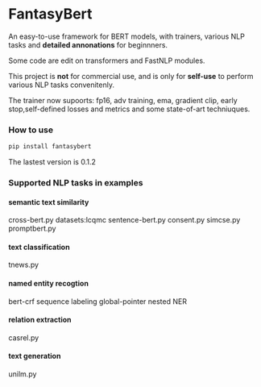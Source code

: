 # FantasyBert
An easy-to-use framework for BERT models, with trainers, various NLP tasks and **detailed annonations** for beginnners.

Some code are edit on transformers and FastNLP modules.

This project is **not** for commercial use, and is only for **self-use** to perform various NLP tasks convenitenly.

The trainer now supoorts: fp16, adv training, ema, gradient clip, early stop,self-defined losses and metrics and some state-of-art techniuques.

### How to use
```python
pip install fantasybert
```
The lastest version is 0.1.2


### Supported NLP tasks in examples
#### semantic text similarity
cross-bert.py  datasets:lcqmc
sentence-bert.py
consent.py
simcse.py
promptbert.py
#### text classification
tnews.py
#### named entity recogtion
bert-crf sequence labeling
global-pointer nested NER
#### relation extraction
casrel.py
#### text generation
unilm.py

